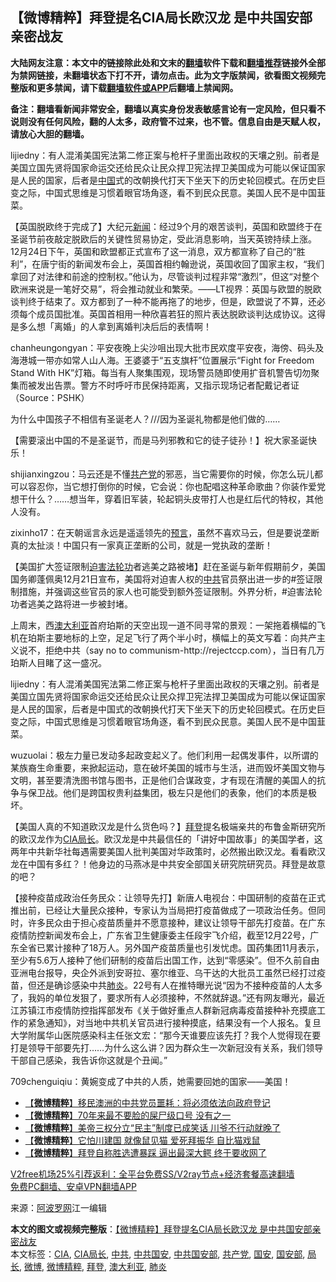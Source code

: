 <h2>【微博精粹】拜登提名CIA局长欧汉龙 是中共国安部亲密战友</h2> <p class="notice"><b>大陆网友注意：本文中的链接除此处和文末的<a href="https://github.com/bannedbook/fanqiang" >翻墙</a>软件下载和<a href="https://github.com/killgcd/justmysocks/blob/master/README.md">翻墙推荐</a>链接外全部为禁网链接，未翻墙状态下打不开，请勿点击。此为文字版禁闻，欲看图文视频完整版和更多禁闻，请下载<a href="https://github.com/bannedbook/fanqiang">翻墙软件或APP</a>后翻墙上禁闻网。</p><p>备注：翻墙看新闻非常安全，翻墙以真实身份发表敏感言论有一定风险，但只看不说则没有任何风险，翻的人太多，政府管不过来，也不管。信息自由是天赋人权，请放心大胆的翻墙。</b></p>  <div class="entry"> <p id="summary">lijiedny：有人混淆美国宪法第二修正案与枪杆子里面出政权的天壤之别。前者是美国立国先贤将国家命运交还给民众让民众捍卫宪法捍卫美国成为可能以保证国家是人民的国家，后者是<span class='wp_keywordlink_affiliate'><a href="https://www.bannedbook.org/" title="中国" target="_blank">中国</a></span>式的改朝换代打天下坐天下的历史轮回模式。在历史巨变之际，中国式思维是习惯着眼官场角逐，看不到民众民意。美国人民不是中国韮菜。</p> <p id="conimg">【英国脱欧终于完成了】大纪元<span class='wp_keywordlink_affiliate'><a href="https://www.bannedbook.org/" title="新闻">新闻</a></span>：经过9个月的艰苦谈判，英国和欧盟终于在圣诞节前夜敲定脱欧后的关键性贸易协定，受此消息影响，当天英镑持续上涨。12月24日下午，英国和欧盟都正式宣布了这一消息，双方都宣称了自己的“胜利”，在唐宁街的新闻发布会上，英国首相约翰逊说，英国收回了国家主权，“我们拿回了对法律和前途的控制权。”他认为，尽管谈判过程非常“激烈”，但这“对整个欧洲来说是一笔好交易”，将会推动就业和繁荣。——LT视界：英国与欧盟的脱欧谈判终于结束了。双方都到了一种不能再拖了的地步，但是，欧盟说了不算，还必须每个成员国批准。英国首相用一种欣喜若狂的照片表达脱欧谈判达成协议。这得是多么想「离婚」的人拿到离婚判决后后的表情啊！</p> <p>chanheungongyan：平安夜晚上尖沙咀出现大批市民欢度平安夜，海傍、码头及海港城一带亦如常人山人海。王婆婆于“五支旗杆”位置展示“Fight for Freedom Stand With HK”灯箱。每当有人聚集围观，现场警员随即使用扩音机警告切勿聚集而被发出告票。警方不时呼吁市民保持距离，又指示现场记者配戴记者证（Source：PSHK）</p>  <p>为什么中国孩子不相信有圣诞老人？///因为圣诞礼物都是他们做的……</p> <p>【需要滚出中国的不是圣诞节，而是马列邪教和它的徒子徒孙！】祝大家圣诞快乐！</p> <p>shijianxingzou：马云还是不懂<a href="https://www.bannedbook.org/bnews/tag/%e5%85%b1%e4%ba%a7%e5%85%9a/" class="st_tag internal_tag" rel="tag" title="标签 共产党 下的日志">共产党</a>的邪恶，当它需要你的时候，你怎么玩儿都可以容忍你，当它想打倒你的时候，它会说：你也配唱这种革命歌曲？你装作爱党想干什么？……想当年，穿着旧军装，轮起铜头皮带打人也是红后代的特权，其他人没有。</p>  <p>zixinho17：在天朝谣言永远是遥遥领先的<span class='wp_keywordlink'><a href="https://www.bannedbook.org/forum5/" title="预言玄学禁书下载" rel="nofollow">预言</a></span>，虽然不喜欢马云，但是要说垄断真的太扯淡！中国只有一家真正垄断的公司，就是一党执政的垄断！</p> <p>【美国扩大签证限制<span class='wp_keywordlink'><a href="https://www.bannedbook.org/forum11/topic278.html" title="评江泽民与中共相互利用迫害法轮功" target="_blank">迫害法轮功</a></span>者逃美之路被堵】赶在圣诞与新年假期前夕，美国国务卿蓬佩奥12月21日宣布，美国将对迫害人权的<a href="https://www.bannedbook.org/bnews/tag/%e4%b8%ad%e5%85%b1/" class="st_tag internal_tag" rel="tag" title="标签 中共 下的日志">中共</a>官员祭出进一步的#签证限制措施，并强调这些官员的家人也可能受到额外签证限制。外界分析，#迫害法轮功者逃美之路将进一步被封堵。</p> <p>上周末，西<a href="https://www.bannedbook.org/bnews/tag/%e6%be%b3%e5%a4%a7%e5%88%a9%e4%ba%9a/" class="st_tag internal_tag" rel="tag" title="标签 澳大利亚 下的日志">澳大利亚</a>首府珀斯的天空出现一道不同寻常的景观：一架拖着横幅的飞机在珀斯主要地标的上空，足足飞行了两个半小时，横幅上的英文写着：向共产主义说不，拒绝中共（say no to communism-http://rejectccp.com），当日有几万珀斯人目睹了这一盛况。</p>  <p>lijiedny：有人混淆美国宪法第二修正案与枪杆子里面出政权的天壤之别。前者是美国立国先贤将国家命运交还给民众让民众捍卫宪法捍卫美国成为可能以保证国家是人民的国家，后者是中国式的改朝换代打天下坐天下的历史轮回模式。在历史巨变之际，中国式思维是习惯着眼官场角逐，看不到民众民意。美国人民不是中国韮菜。</p> <p>wuzuolai：极左力量已发动多起政变起义了。他们利用一起偶发事件，以所谓的某族裔生命重要，来掀起运动，意在破坏美国的城市与生活，进而毁坏美国文物与文明，甚至要清洗图书馆与图书，正是他们合谋政变，才有现在清醒的美国人的抗争与保卫战。他们是跨国权贵利益集团，极左只是他们的表象，他们的本质是极坏。</p> <p>【美国人真的不知道欧汉龙是什么货色吗？】<a href="https://www.bannedbook.org/bnews/tag/%e6%8b%9c%e7%99%bb/" class="st_tag internal_tag" rel="tag" title="标签 拜登 下的日志">拜登</a>提名极端亲共的布鲁金斯研究所的欧汉龙作为<a href="https://www.bannedbook.org/bnews/tag/CIA%E5%B1%80%E9%95%BF/" class="st_tag internal_tag" rel="tag" title="标签 CIA局长 下的日志">CIA局长</a>。欧汉龙是中共最信任的「讲好中国故事」的美国学者，这两年中共新华社每遇需要美国人批判美国对华政策时，必然搬出欧汉龙。看看欧汉龙在中国有多红？！他身边的马燕冰是中共安全部国关研究院研究员。拜登是故意的吧？</p>  <p>【接种疫苗成政治任务民众：让领导先打】新唐人电视台：中国研制的疫苗在正式推出前，已经让大量民众接种，专家认为当局把打疫苗做成了一项政治任务。但同时，许多民众由于担心疫苗质量并不愿意接种，建议让领导干部先打疫苗。在广东疫情防控新闻发布会上，广东省卫生健康委主任段宇飞介绍，截至12月22号，广东全省已累计接种了18万人。另外国产疫苗质量也引发忧虑。国药集团11月表示，至少有5.6万人接种了他们研制的疫苗后出国工作，达到“零感染”。但不久前自由亚洲电台报导，央企外派到安哥拉、塞尔维亚、乌干达的大批员工虽然已经打过疫苗，但还是确诊感染中共<a href="https://www.bannedbook.org/bnews/tag/%e8%82%ba%e7%82%8e/" class="st_tag internal_tag" rel="tag" title="标签 肺炎 下的日志">肺炎</a>。22号有人在推特曝光说“因为不接种疫苗的人太多了，我妈的单位发狠了，要求所有人必须接种，不然就辞退。”还有网友曝光，最近江苏镇江市疫情防控指挥部发布《关于做好重点人群新冠病毒疫苗接种补充摸底工作的紧急通知》，对当地中共机关官员进行接种摸底，结果没有一个人报名。复旦大学附属华山医院感染科主任张文宏：“那今天谁要应该先打？我个人觉得现在要打是领导干部要先打……为什么这么讲？因为群众生一次新冠没有关系，我们领导干部自己感染，我告诉你这就是个丑闻。”</p> <p>709chenguiqiu：黄婉变成了中共的人质，她需要回她的国家——美国！</p> <ul class='op-related-articles' title='相关阅读'> <li><a href='https://www.bannedbook.org/bnews/comments/20201223/1453341.html' target='_blank'>【<b>微博精粹</b>】移民澳洲的中共党员噩耗：将必须依法向政府登记</a></li> <li><a href='https://www.bannedbook.org/bnews/comments/20201222/1452715.html' target='_blank'>【<b>微博精粹</b>】70年来最不要脸的屎尸级口号 没有之一</a></li> <li><a href='https://www.bannedbook.org/bnews/comments/20201220/1451515.html' target='_blank'>【<b>微博精粹</b>】美帝三权分立“民主”制度已成笑话 川爷不行动就晚了</a></li> <li><a href='https://www.bannedbook.org/bnews/comments/20201218/1450223.html' target='_blank'>【<b>微博精粹</b>】它怕川建国 就像鼠见猫 爱死拜振华 自比猫戏鼠</a></li> <li><a href='https://www.bannedbook.org/bnews/comments/20201216/1448809.html' target='_blank'>【<b>微博精粹</b>】拜登自称胜选遭暴踩 逼出最深大鳄 终于要收网了</a></li> </ul> <p class="texttj"> <a href="https://www.bannedbook.org/forum23/topic22702.html" target="_blank">V2free机场25%引荐返利：全平台免费SS/V2ray节点+经济套餐高速翻墙</a><br/> <a href="https://github.com/bannedbook/fanqiang/wiki/%E7%A6%81%E9%97%BB%E7%BD%91%E5%AE%89%E5%8D%93%E7%BF%BB%E5%A2%99%E6%96%B0%E9%97%BBAPP" target="_blank">免费PC翻墙、安卓VPN翻墙APP</a></p><p> 来源：<a href="https://www.aboluowang.com/2020/1225/1538019.html" target="_blank">阿波罗网</a>江一编辑 </p><a name='sharetosocial'></a>       <div><b>本文的图文或视频完整版</b>：<a href='https://www.bannedbook.org/bnews/comments/20201225/1454695.html'>【微博精粹】拜登提名CIA局长欧汉龙 是中共国安部亲密战友</a></div>  </div><!--END ENTRY--> <div class="postfooter"> <div>本文标签：<a href="https://www.bannedbook.org/bnews/tag/cia/" rel="tag">CIA</a>, <a href="https://www.bannedbook.org/bnews/tag/CIA%E5%B1%80%E9%95%BF/" rel="tag">CIA局长</a>, <a href="https://www.bannedbook.org/bnews/tag/%e4%b8%ad%e5%85%b1/" rel="tag">中共</a>, <a href="https://www.bannedbook.org/bnews/tag/%E4%B8%AD%E5%85%B1%E5%9B%BD%E5%AE%89/" rel="tag">中共国安</a>, <a href="https://www.bannedbook.org/bnews/tag/%E4%B8%AD%E5%85%B1%E5%9B%BD%E5%AE%89%E9%83%A8/" rel="tag">中共国安部</a>, <a href="https://www.bannedbook.org/bnews/tag/%e5%85%b1%e4%ba%a7%e5%85%9a/" rel="tag">共产党</a>, <a href="https://www.bannedbook.org/bnews/tag/%E5%9B%BD%E5%AE%89/" rel="tag">国安</a>, <a href="https://www.bannedbook.org/bnews/tag/%e5%9b%bd%e5%ae%89%e9%83%a8/" rel="tag">国安部</a>, <a href="https://www.bannedbook.org/bnews/tag/%E5%B1%80%E9%95%BF/" rel="tag">局长</a>, <a href="https://www.bannedbook.org/bnews/tag/%e5%be%ae%e5%8d%9a/" rel="tag">微博</a>, <a href="https://www.bannedbook.org/bnews/tag/%e5%be%ae%e5%8d%9a%e7%b2%be%e7%b2%b9/" rel="tag">微博精粹</a>, <a href="https://www.bannedbook.org/bnews/tag/%e6%8b%9c%e7%99%bb/" rel="tag">拜登</a>, <a href="https://www.bannedbook.org/bnews/tag/%e6%be%b3%e5%a4%a7%e5%88%a9%e4%ba%9a/" rel="tag">澳大利亚</a>, <a href="https://www.bannedbook.org/bnews/tag/%e8%82%ba%e7%82%8e/" rel="tag">肺炎</a></div>  </div><!--END POSTFOOTER--> 
